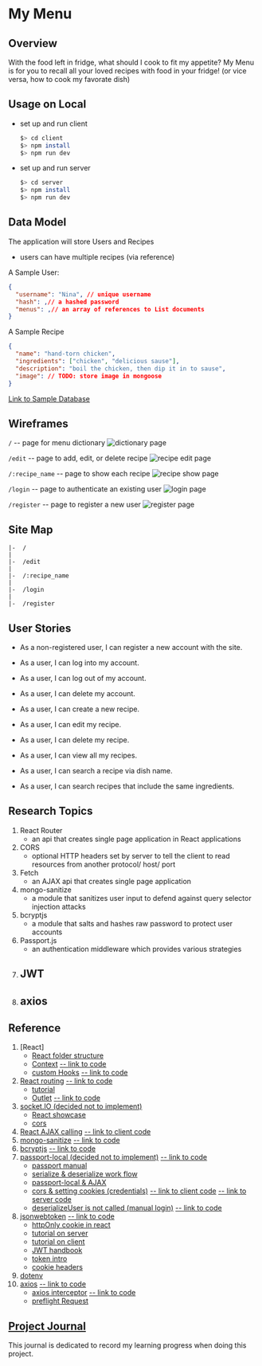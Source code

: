 # My Menu
## Overview
With the food left in fridge, what should I cook to fit my appetite?
My Menu is for you to recall all your loved recipes with food in your fridge! (or vice versa, how to cook my favorate dish)

## Usage on Local
- set up and run client
  ```sh
  $> cd client
  $> npm install
  $> npm run dev
  ```

- set up and run server
  ```sh
  $> cd server
  $> npm install
  $> npm run dev
  ```

## Data Model
The application will store Users and Recipes
- users can have multiple recipes (via reference)

A Sample User: 
```json
{
  "username": "Nina", // unique username
  "hash": ,// a hashed password
  "menus": ,// an array of references to List documents
}
```
A Sample Recipe 
```json
{
  "name": "hand-torn chicken",
  "ingredients": ["chicken", "delicious sause"],
  "description": "boil the chicken, then dip it in to sause",
  "image": // TODO: store image in mongoose
}
```
[Link to Sample Database](./documentation/sampledb.mjs)

## Wireframes

`/` -- page for menu dictionary
![dictionary page](./documentation/dictionary-page.png)

`/edit` -- page to add, edit, or delete recipe
![recipe edit page](./documentation/edit-page.png)

`/:recipe_name` -- page to show each recipe
![recipe show page](./documentation/edit-page.png)

`/login` -- page to authenticate an existing user
![login page](./documentation/login-page.png)

`/register` -- page to register a new user
![register page](./documentation/register-page.png)

## Site Map
```
|-  /              
|                  
|-  /edit          
|                  
|-  /:recipe_name
|                  
|-  /login         
|                  
|-  /register      
```

## User Stories
- As a non-registered user, I can register a new account with the site.
- As a user, I can log into my account.
- As a user, I can log out of my account.
- As a user, I can delete my account.

- As a user, I can create a new recipe.
- As a user, I can edit my recipe.
- As a user, I can delete my recipe.

- As a user, I can view all my recipes.
- As a user, I can search a recipe via dish name.
- As a user, I can search recipes that include the same ingredients.

## Research Topics
1. React Router
    - an api that creates single page application in React applications
2. CORS
    - optional HTTP headers set by server to tell the client to read resources from another protocol/ host/ port
3. Fetch
    - an AJAX api that creates single page application
4. mongo-sanitize
    - a module that sanitizes user input to defend against query selector injection attacks
5. bcryptjs
    - a module that salts and hashes raw password to protect user accounts
6. Passport.js
    - an authentication middleware which provides various strategies
7. JWT
    - 
8. axios
    - 

## Reference
1. [React]
    - [React folder structure](https://legacy.reactjs.org/docs/faq-structure.html)
    - [Context](https://react.dev/learn/passing-data-deeply-with-context) [-- link to code](./client/src/context/authProvider.jsx)
    - [custom Hooks](https://react.dev/learn/reusing-logic-with-custom-hooks) [-- link to code](./client/src/hooks/) 
2. [React routing](https://reactrouter.com/en/main/start/overview) [-- link to code](./client/src/appRoutes.jsx)
    - [tutorial](https://www.youtube.com/watch?v=Ul3y1LXxzdU&t=634s)
    - [Outlet](https://reactrouter.com/en/main/components/outlet) [-- link to code](./client/src/appRoutes.jsx)
3. [socket.IO (decided not to implement)](https://socket.io/docs)
    - [React showcase](https://socket.io/how-to/use-with-react)
    - [cors](https://socket.io/docs/v4/handling-cors/)
4. [React AJAX calling](https://legacy.reactjs.org/docs/faq-ajax.html) [-- link to client code](./client/src/auth/login.jsx)
5. [mongo-sanitize](https://www.npmjs.com/package/mongo-sanitize) [-- link to code](./server/src/middlewares/sanitizeInput.mjs)
6. [bcryptjs](https://www.npmjs.com/package/bcryptjs) [-- link to code](./server/src/routes/authLocal.mjs)
7. [passport-local (decided not to implement)](https://www.passportjs.org/concepts/authentication) [-- link to code](./server/src/routes/authLocal.mjs)
    - [passport manual](https://github.com/jwalton/passport-api-docs#intro)
    - [serialize & deserialize work flow](https://stackoverflow.com/questions/27637609/understanding-passport-serialize-deserialize)
    - [passport-local & AJAX](https://itecnote.com/tecnote/jquery-ajax-call-to-passportjs-login-on-express-nodejs-framework/)
    - [cors & setting cookies (credentials)](https://github.com/jaredhanson/passport/issues/446) [-- link to client code](./client/src/auth/login.jsx) [-- link to server code](./server/src/app.mjs)
    - [deserializeUser is not called (manual login)](https://stackoverflow.com/questions/57293115/passport-deserializeuser-not-being-called) [-- link to code](./server/src/utils/localPassport.mjs)
8. [jsonwebtoken](https://github.com/auth0/node-jsonwebtoken) [-- link to code](./server/src/routes/authJWT.mjs)
    - [httpOnly cookie in react](https://stackoverflow.com/questions/68970499/how-to-get-http-only-cookie-in-react)
    - [tutorial on server](https://www.youtube.com/watch?v=f2EqECiTBL8)
    - [tutorial on client](https://www.youtube.com/watch?v=nI8PYZNFtac)
    - [JWT handbook](https://auth0.com/resources/ebooks/jwt-handbook)
    - [token intro](https://auth0.com/docs/secure/tokens)
    - [cookie headers](https://expressjs.com/en/api.html#res.cookie)
9. [dotenv](https://www.npmjs.com/package/dotenv)
10. [axios](https://github.com/axios/axios) [-- link to code](./client/src/api/axios.jsx)
    - [axios interceptor](https://stackoverflow.com/questions/52737078/how-can-you-use-axios-interceptors) [-- link to code](./client/src/hooks/useAxiosPrivate.jsx)
    - [preflight Request](https://developer.mozilla.org/en-US/docs/Glossary/Preflight_request)
## [Project Journal](./documentation/journal.md)
This journal is dedicated to record my learning progress when doing this project.